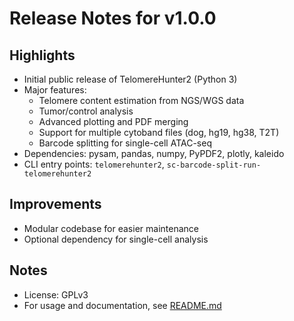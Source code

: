 # Release Notes for v1.0.0

## Highlights
- Initial public release of TelomereHunter2 (Python 3)
- Major features:
  - Telomere content estimation from NGS/WGS data
  - Tumor/control analysis
  - Advanced plotting and PDF merging
  - Support for multiple cytoband files (dog, hg19, hg38, T2T)
  - Barcode splitting for single-cell ATAC-seq
- Dependencies: pysam, pandas, numpy, PyPDF2, plotly, kaleido
- CLI entry points: `telomerehunter2`, `sc-barcode-split-run-telomerehunter2`

## Improvements
- Modular codebase for easier maintenance
- Optional dependency for single-cell analysis

## Notes
- License: GPLv3
- For usage and documentation, see [README.md](README.md)

